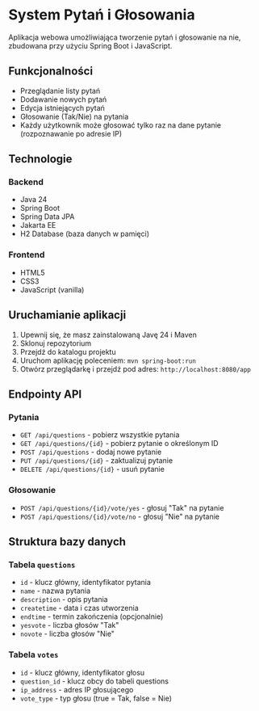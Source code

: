 # System Pytań i Głosowania

Aplikacja webowa umożliwiająca tworzenie pytań i głosowanie na nie, zbudowana przy użyciu Spring Boot i JavaScript.

## Funkcjonalności

- Przeglądanie listy pytań
- Dodawanie nowych pytań
- Edycja istniejących pytań
- Głosowanie (Tak/Nie) na pytania
- Każdy użytkownik może głosować tylko raz na dane pytanie (rozpoznawanie po adresie IP)

## Technologie

### Backend
- Java 24
- Spring Boot
- Spring Data JPA
- Jakarta EE
- H2 Database (baza danych w pamięci)

### Frontend
- HTML5
- CSS3
- JavaScript (vanilla)

## Uruchamianie aplikacji

1. Upewnij się, że masz zainstalowaną Javę 24 i Maven
2. Sklonuj repozytorium
3. Przejdź do katalogu projektu
4. Uruchom aplikację poleceniem: `mvn spring-boot:run`
5. Otwórz przeglądarkę i przejdź pod adres: `http://localhost:8080/app`

## Endpointy API

### Pytania
- `GET /api/questions` - pobierz wszystkie pytania
- `GET /api/questions/{id}` - pobierz pytanie o określonym ID
- `POST /api/questions` - dodaj nowe pytanie
- `PUT /api/questions/{id}` - zaktualizuj pytanie
- `DELETE /api/questions/{id}` - usuń pytanie

### Głosowanie
- `POST /api/questions/{id}/vote/yes` - głosuj "Tak" na pytanie
- `POST /api/questions/{id}/vote/no` - głosuj "Nie" na pytanie

## Struktura bazy danych

### Tabela `questions`
- `id` - klucz główny, identyfikator pytania
- `name` - nazwa pytania
- `description` - opis pytania
- `createtime` - data i czas utworzenia
- `endtime` - termin zakończenia (opcjonalnie)
- `yesvote` - liczba głosów "Tak"
- `novote` - liczba głosów "Nie"

### Tabela `votes`
- `id` - klucz główny, identyfikator głosu
- `question_id` - klucz obcy do tabeli questions
- `ip_address` - adres IP głosującego
- `vote_type` - typ głosu (true = Tak, false = Nie)
